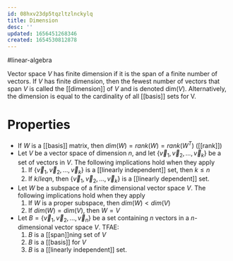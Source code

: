 ```yaml
---
id: 08hxv23dp5tqzltzlnckylq
title: Dimension
desc: ''
updated: 1656451268346
created: 1654530812878
---
```

#linear-algebra

Vector space $V$ has finite dimension if it is the span of a finite number of vectors.  If $V$ has finite dimension, then the fewest number of vectors that span $V$ is called the [[dimension]] of $V$ and is denoted dim($V$).  Alternatively, the dimension is equal to the cardinality of all [[basis]] sets for V.

# Properties
- If $W$ is a [[basis]] matrix, then $dim(W) = rank(W) = rank(W^T)$ ([[rank]])
- Let $V$ be a vector space of dimension $n$, and let $\{\vec{v}_1, \vec{v}_2, ... , \vec{v}_k\}$ be a set of vectors in $V$.  The following implications hold when they apply
	1. If $\{\vec{v}_1, \vec{v}_2, ... , \vec{v}_k\}$ is a [[linearly independent]] set, then $k \leq n$
	2. If $k /leq n$, then $\{\vec{v}_1, \vec{v}_2, ... , \vec{v}_k\}$ is a [[linearly dependent]] set.
- Let $W$ be a subspace of a finite dimensional vector space $V$.  The following implications hold when they apply
	1. If $W$ is a proper subspace, then $dim(W) < dim(V)$
	2. If $dim(W) = dim(V)$, then $W = V$
- Let $B = \{\vec{v}_1, \vec{v}_2, ... , \vec{v}_n\}$ be a set containing $n$ vectors in a $n$-dimensional vector space $V$.  TFAE:
	1. $B$ is a [[span]]ning set of $V$
	2. $B$ is a [[basis]] for $V$
	3. $B$ is a [[linearly independent]] set.
